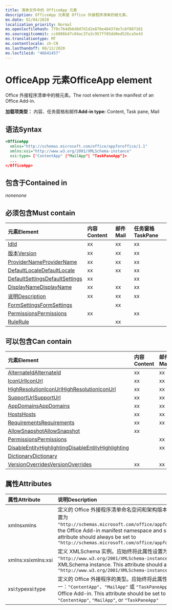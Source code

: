 ```yaml
---
title: 清单文件中的 OfficeApp 元素
description: OfficeApp 元素是 Office 外接程序清单的根元素。
ms.date: 02/04/2020
localization_priority: Normal
ms.openlocfilehash: 770c764db6d8d7d1d2e870e48437de7c8f887101
ms.sourcegitcommit: cc6886b47c84ac37a3c957ff85dd0ed526ca5e43
ms.translationtype: MT
ms.contentlocale: zh-CN
ms.lasthandoff: 08/12/2020
ms.locfileid: "46641457"
---
```

# <a name="officeapp-element"></a><span data-ttu-id="033a6-103">OfficeApp 元素</span><span class="sxs-lookup"><span data-stu-id="033a6-103">OfficeApp element</span></span>

<span data-ttu-id="033a6-104">Office 外接程序清单中的根元素。</span><span class="sxs-lookup"><span data-stu-id="033a6-104">The root element in the manifest of an Office Add-in.</span></span>

<span data-ttu-id="033a6-105">**加载项类型：** 内容、任务窗格和邮件</span><span class="sxs-lookup"><span data-stu-id="033a6-105">**Add-in type:** Content, Task pane, Mail</span></span>

## <a name="syntax"></a><span data-ttu-id="033a6-106">语法</span><span class="sxs-lookup"><span data-stu-id="033a6-106">Syntax</span></span>

```XML
<OfficeApp 
  xmlns="http://schemas.microsoft.com/office/appforoffice/1.1" 
  xmlns:xsi="http://www.w3.org/2001/XMLSchema-instance" 
  xsi:type= ["ContentApp" |"MailApp"| "TaskPaneApp"]>
  ...
</OfficeApp>
```

## <a name="contained-in"></a><span data-ttu-id="033a6-107">包含于</span><span class="sxs-lookup"><span data-stu-id="033a6-107">Contained in</span></span>

 <span data-ttu-id="033a6-108">_none_</span><span class="sxs-lookup"><span data-stu-id="033a6-108">_none_</span></span>

## <a name="must-contain"></a><span data-ttu-id="033a6-109">必须包含</span><span class="sxs-lookup"><span data-stu-id="033a6-109">Must contain</span></span>

|<span data-ttu-id="033a6-110">元素</span><span class="sxs-lookup"><span data-stu-id="033a6-110">Element</span></span>|<span data-ttu-id="033a6-111">内容</span><span class="sxs-lookup"><span data-stu-id="033a6-111">Content</span></span>|<span data-ttu-id="033a6-112">邮件</span><span class="sxs-lookup"><span data-stu-id="033a6-112">Mail</span></span>|<span data-ttu-id="033a6-113">任务窗格</span><span class="sxs-lookup"><span data-stu-id="033a6-113">TaskPane</span></span>|
|:-----|:-----|:-----|:-----|
|[<span data-ttu-id="033a6-114">Id</span><span class="sxs-lookup"><span data-stu-id="033a6-114">Id</span></span>](id.md)|<span data-ttu-id="033a6-115">x</span><span class="sxs-lookup"><span data-stu-id="033a6-115">x</span></span>|<span data-ttu-id="033a6-116">x</span><span class="sxs-lookup"><span data-stu-id="033a6-116">x</span></span>|<span data-ttu-id="033a6-117">x</span><span class="sxs-lookup"><span data-stu-id="033a6-117">x</span></span>|
|[<span data-ttu-id="033a6-118">版本</span><span class="sxs-lookup"><span data-stu-id="033a6-118">Version</span></span>](version.md)|<span data-ttu-id="033a6-119">x</span><span class="sxs-lookup"><span data-stu-id="033a6-119">x</span></span>|<span data-ttu-id="033a6-120">x</span><span class="sxs-lookup"><span data-stu-id="033a6-120">x</span></span>|<span data-ttu-id="033a6-121">x</span><span class="sxs-lookup"><span data-stu-id="033a6-121">x</span></span>|
|[<span data-ttu-id="033a6-122">ProviderName</span><span class="sxs-lookup"><span data-stu-id="033a6-122">ProviderName</span></span>](providername.md)|<span data-ttu-id="033a6-123">x</span><span class="sxs-lookup"><span data-stu-id="033a6-123">x</span></span>|<span data-ttu-id="033a6-124">x</span><span class="sxs-lookup"><span data-stu-id="033a6-124">x</span></span>|<span data-ttu-id="033a6-125">x</span><span class="sxs-lookup"><span data-stu-id="033a6-125">x</span></span>|
|[<span data-ttu-id="033a6-126">DefaultLocale</span><span class="sxs-lookup"><span data-stu-id="033a6-126">DefaultLocale</span></span>](defaultlocale.md)|<span data-ttu-id="033a6-127">x</span><span class="sxs-lookup"><span data-stu-id="033a6-127">x</span></span>|<span data-ttu-id="033a6-128">x</span><span class="sxs-lookup"><span data-stu-id="033a6-128">x</span></span>|<span data-ttu-id="033a6-129">x</span><span class="sxs-lookup"><span data-stu-id="033a6-129">x</span></span>|
|[<span data-ttu-id="033a6-130">DefaultSettings</span><span class="sxs-lookup"><span data-stu-id="033a6-130">DefaultSettings</span></span>](defaultsettings.md)|<span data-ttu-id="033a6-131">x</span><span class="sxs-lookup"><span data-stu-id="033a6-131">x</span></span>||<span data-ttu-id="033a6-132">x</span><span class="sxs-lookup"><span data-stu-id="033a6-132">x</span></span>|
|[<span data-ttu-id="033a6-133">DisplayName</span><span class="sxs-lookup"><span data-stu-id="033a6-133">DisplayName</span></span>](displayname.md)|<span data-ttu-id="033a6-134">x</span><span class="sxs-lookup"><span data-stu-id="033a6-134">x</span></span>|<span data-ttu-id="033a6-135">x</span><span class="sxs-lookup"><span data-stu-id="033a6-135">x</span></span>|<span data-ttu-id="033a6-136">x</span><span class="sxs-lookup"><span data-stu-id="033a6-136">x</span></span>|
|[<span data-ttu-id="033a6-137">说明</span><span class="sxs-lookup"><span data-stu-id="033a6-137">Description</span></span>](description.md)|<span data-ttu-id="033a6-138">x</span><span class="sxs-lookup"><span data-stu-id="033a6-138">x</span></span>|<span data-ttu-id="033a6-139">x</span><span class="sxs-lookup"><span data-stu-id="033a6-139">x</span></span>|<span data-ttu-id="033a6-140">x</span><span class="sxs-lookup"><span data-stu-id="033a6-140">x</span></span>|
|[<span data-ttu-id="033a6-141">FormSettings</span><span class="sxs-lookup"><span data-stu-id="033a6-141">FormSettings</span></span>](formsettings.md)||<span data-ttu-id="033a6-142">x</span><span class="sxs-lookup"><span data-stu-id="033a6-142">x</span></span>||
|[<span data-ttu-id="033a6-143">Permissions</span><span class="sxs-lookup"><span data-stu-id="033a6-143">Permissions</span></span>](permissions.md)|<span data-ttu-id="033a6-144">x</span><span class="sxs-lookup"><span data-stu-id="033a6-144">x</span></span>||<span data-ttu-id="033a6-145">x</span><span class="sxs-lookup"><span data-stu-id="033a6-145">x</span></span>|
|[<span data-ttu-id="033a6-146">Rule</span><span class="sxs-lookup"><span data-stu-id="033a6-146">Rule</span></span>](rule.md)||<span data-ttu-id="033a6-147">x</span><span class="sxs-lookup"><span data-stu-id="033a6-147">x</span></span>||

## <a name="can-contain"></a><span data-ttu-id="033a6-148">可以包含</span><span class="sxs-lookup"><span data-stu-id="033a6-148">Can contain</span></span>

|<span data-ttu-id="033a6-149">元素</span><span class="sxs-lookup"><span data-stu-id="033a6-149">Element</span></span>|<span data-ttu-id="033a6-150">内容</span><span class="sxs-lookup"><span data-stu-id="033a6-150">Content</span></span>|<span data-ttu-id="033a6-151">邮件</span><span class="sxs-lookup"><span data-stu-id="033a6-151">Mail</span></span>|<span data-ttu-id="033a6-152">任务窗格</span><span class="sxs-lookup"><span data-stu-id="033a6-152">TaskPane</span></span>|
|:-----|:-----|:-----|:-----|
|[<span data-ttu-id="033a6-153">AlternateId</span><span class="sxs-lookup"><span data-stu-id="033a6-153">AlternateId</span></span>](alternateid.md)|<span data-ttu-id="033a6-154">x</span><span class="sxs-lookup"><span data-stu-id="033a6-154">x</span></span>|<span data-ttu-id="033a6-155">x</span><span class="sxs-lookup"><span data-stu-id="033a6-155">x</span></span>|<span data-ttu-id="033a6-156">x</span><span class="sxs-lookup"><span data-stu-id="033a6-156">x</span></span>|
|[<span data-ttu-id="033a6-157">IconUrl</span><span class="sxs-lookup"><span data-stu-id="033a6-157">IconUrl</span></span>](iconurl.md)|<span data-ttu-id="033a6-158">x</span><span class="sxs-lookup"><span data-stu-id="033a6-158">x</span></span>|<span data-ttu-id="033a6-159">x</span><span class="sxs-lookup"><span data-stu-id="033a6-159">x</span></span>|<span data-ttu-id="033a6-160">x</span><span class="sxs-lookup"><span data-stu-id="033a6-160">x</span></span>|
|[<span data-ttu-id="033a6-161">HighResolutionIconUrl</span><span class="sxs-lookup"><span data-stu-id="033a6-161">HighResolutionIconUrl</span></span>](highresolutioniconurl.md)|<span data-ttu-id="033a6-162">x</span><span class="sxs-lookup"><span data-stu-id="033a6-162">x</span></span>|<span data-ttu-id="033a6-163">x</span><span class="sxs-lookup"><span data-stu-id="033a6-163">x</span></span>|<span data-ttu-id="033a6-164">x</span><span class="sxs-lookup"><span data-stu-id="033a6-164">x</span></span>|
|[<span data-ttu-id="033a6-165">SupportUrl</span><span class="sxs-lookup"><span data-stu-id="033a6-165">SupportUrl</span></span>](supporturl.md)|<span data-ttu-id="033a6-166">x</span><span class="sxs-lookup"><span data-stu-id="033a6-166">x</span></span>|<span data-ttu-id="033a6-167">x</span><span class="sxs-lookup"><span data-stu-id="033a6-167">x</span></span>|<span data-ttu-id="033a6-168">x</span><span class="sxs-lookup"><span data-stu-id="033a6-168">x</span></span>|
|[<span data-ttu-id="033a6-169">AppDomains</span><span class="sxs-lookup"><span data-stu-id="033a6-169">AppDomains</span></span>](appdomains.md)|<span data-ttu-id="033a6-170">x</span><span class="sxs-lookup"><span data-stu-id="033a6-170">x</span></span>|<span data-ttu-id="033a6-171">x</span><span class="sxs-lookup"><span data-stu-id="033a6-171">x</span></span>|<span data-ttu-id="033a6-172">x</span><span class="sxs-lookup"><span data-stu-id="033a6-172">x</span></span>|
|[<span data-ttu-id="033a6-173">Hosts</span><span class="sxs-lookup"><span data-stu-id="033a6-173">Hosts</span></span>](hosts.md)|<span data-ttu-id="033a6-174">x</span><span class="sxs-lookup"><span data-stu-id="033a6-174">x</span></span>|<span data-ttu-id="033a6-175">x</span><span class="sxs-lookup"><span data-stu-id="033a6-175">x</span></span>|<span data-ttu-id="033a6-176">x</span><span class="sxs-lookup"><span data-stu-id="033a6-176">x</span></span>|
|[<span data-ttu-id="033a6-177">Requirements</span><span class="sxs-lookup"><span data-stu-id="033a6-177">Requirements</span></span>](requirements.md)|<span data-ttu-id="033a6-178">x</span><span class="sxs-lookup"><span data-stu-id="033a6-178">x</span></span>|<span data-ttu-id="033a6-179">x</span><span class="sxs-lookup"><span data-stu-id="033a6-179">x</span></span>|<span data-ttu-id="033a6-180">x</span><span class="sxs-lookup"><span data-stu-id="033a6-180">x</span></span>|
|[<span data-ttu-id="033a6-181">AllowSnapshot</span><span class="sxs-lookup"><span data-stu-id="033a6-181">AllowSnapshot</span></span>](allowsnapshot.md)|<span data-ttu-id="033a6-182">x</span><span class="sxs-lookup"><span data-stu-id="033a6-182">x</span></span>|||
|[<span data-ttu-id="033a6-183">Permissions</span><span class="sxs-lookup"><span data-stu-id="033a6-183">Permissions</span></span>](permissions.md)||<span data-ttu-id="033a6-184">x</span><span class="sxs-lookup"><span data-stu-id="033a6-184">x</span></span>||
|[<span data-ttu-id="033a6-185">DisableEntityHighlighting</span><span class="sxs-lookup"><span data-stu-id="033a6-185">DisableEntityHighlighting</span></span>](disableentityhighlighting.md)||<span data-ttu-id="033a6-186">x</span><span class="sxs-lookup"><span data-stu-id="033a6-186">x</span></span>||
|[<span data-ttu-id="033a6-187">Dictionary</span><span class="sxs-lookup"><span data-stu-id="033a6-187">Dictionary</span></span>](dictionary.md)|||<span data-ttu-id="033a6-188">x</span><span class="sxs-lookup"><span data-stu-id="033a6-188">x</span></span>|
|[<span data-ttu-id="033a6-189">VersionOverrides</span><span class="sxs-lookup"><span data-stu-id="033a6-189">VersionOverrides</span></span>](versionoverrides.md)|<span data-ttu-id="033a6-190">x</span><span class="sxs-lookup"><span data-stu-id="033a6-190">x</span></span>|<span data-ttu-id="033a6-191">x</span><span class="sxs-lookup"><span data-stu-id="033a6-191">x</span></span>|<span data-ttu-id="033a6-192">x</span><span class="sxs-lookup"><span data-stu-id="033a6-192">x</span></span>|

## <a name="attributes"></a><span data-ttu-id="033a6-193">属性</span><span class="sxs-lookup"><span data-stu-id="033a6-193">Attributes</span></span>

|<span data-ttu-id="033a6-194">属性</span><span class="sxs-lookup"><span data-stu-id="033a6-194">Attribute</span></span>|<span data-ttu-id="033a6-195">说明</span><span class="sxs-lookup"><span data-stu-id="033a6-195">Description</span></span>|
|:-----|:-----|
|<span data-ttu-id="033a6-196">xmlns</span><span class="sxs-lookup"><span data-stu-id="033a6-196">xmlns</span></span>|<span data-ttu-id="033a6-p101">定义的 Office 外接程序清单命名空间和架构版本。应始终将此属性设置为 `"http://schemas.microsoft.com/office/appforoffice/1.1"`</span><span class="sxs-lookup"><span data-stu-id="033a6-p101">Defines the Office Add-in manifest namespace and schema version. This attribute should always be set to  `"http://schemas.microsoft.com/office/appforoffice/1.1"`</span></span>|
|<span data-ttu-id="033a6-199">xmlns:xsi</span><span class="sxs-lookup"><span data-stu-id="033a6-199">xmlns:xsi</span></span>|<span data-ttu-id="033a6-p102">定义 XMLSchema 实例。应始终将此属性设置为 `"http://www.w3.org/2001/XMLSchema-instance"`</span><span class="sxs-lookup"><span data-stu-id="033a6-p102">Defines the XMLSchema instance. This attribute should always be set to  `"http://www.w3.org/2001/XMLSchema-instance"`</span></span>|
|<span data-ttu-id="033a6-202">xsi:type</span><span class="sxs-lookup"><span data-stu-id="033a6-202">xsi:type</span></span>|<span data-ttu-id="033a6-p103">定义的 Office 外接程序的类型。应始终将此属性设置为下列值之一：`"ContentApp"`、`"MailApp"` 或 `"TaskPaneApp"`</span><span class="sxs-lookup"><span data-stu-id="033a6-p103">Defines the kind of Office Add-in. This attribute should be set to one of:  `"ContentApp"`,  `"MailApp"`, or  `"TaskPaneApp"`</span></span>|
